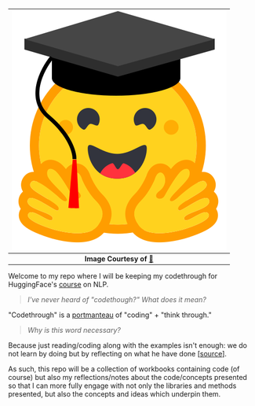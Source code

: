 | [![](media/course-logo.svg)](https://huggingface.co/course/chapter0/1?fw=pt) |
|:--:|
|<b>Image Courtesy of</b> [🤗](https://huggingface.co/course/chapter1/1?fw=pt)|

Welcome to my repo where I will be keeping my codethrough for HuggingFace's [course](https://huggingface.co/course/chapter0/1?fw=pt) on NLP. 

> _I've never heard of "codethough?" What does it mean?_

"Codethrough" is a [portmanteau](https://en.wikipedia.org/wiki/Portmanteau) of "coding" + "think through." 

> _Why is this word necessary?_

Because just reading/coding along with the examples isn't enough: we do not learn by doing but by reflecting on what he have done [[source](https://www.quora.com/What-is-the-source-of-this-famous-quote-attributed-to-John-Dewey-We-do-not-learn-from-an-experience-We-learn-from-reflecting-on-an-experience)].

As such, this repo will be a collection of workbooks containing code (of course) but also my reflections/notes about the code/concepts presented so that I can more fully engage with not only the libraries and methods presented, but also the concepts and ideas which underpin them. 